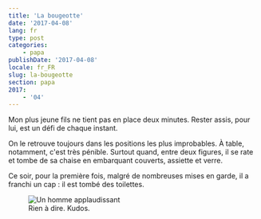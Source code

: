 ```yaml
---
title: 'La bougeotte'
date: '2017-04-08'
lang: fr
type: post
categories:
    - papa
publishDate: '2017-04-08'
locale: fr_FR
slug: la-bougeotte
section: papa
2017:
    - '04'
---
```


Mon plus jeune fils ne tient pas en place deux minutes. Rester assis, pour lui, est un défi de chaque instant. 

<!--more-->

On le retrouve toujours dans les positions les plus improbables. À table, notamment, c'est très pénible. Surtout quand, entre deux figures, il se rate et tombe de sa chaise en embarquant couverts, assiette et verre.

Ce soir, pour la première fois, malgré de nombreuses mises en garde, il a franchi un cap : il est tombé des toilettes.

<figure>
  <img src="{{<fileFolder>}}clap.gif" alt="Un homme applaudissant"/>
  <figcaption>Rien à dire. Kudos.</figcaption>
</figure>